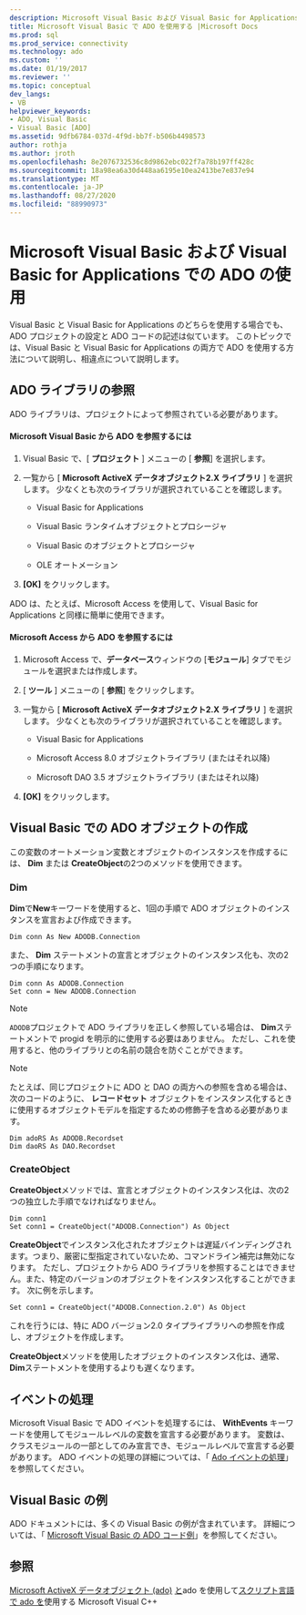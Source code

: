 ```yaml
---
description: Microsoft Visual Basic および Visual Basic for Applications での ADO の使用
title: Microsoft Visual Basic で ADO を使用する |Microsoft Docs
ms.prod: sql
ms.prod_service: connectivity
ms.technology: ado
ms.custom: ''
ms.date: 01/19/2017
ms.reviewer: ''
ms.topic: conceptual
dev_langs:
- VB
helpviewer_keywords:
- ADO, Visual Basic
- Visual Basic [ADO]
ms.assetid: 9dfb6784-037d-4f9d-bb7f-b506b4498573
author: rothja
ms.author: jroth
ms.openlocfilehash: 8e2076732536c8d9862ebc022f7a78b197ff428c
ms.sourcegitcommit: 18a98ea6a30d448aa6195e10ea2413be7e837e94
ms.translationtype: MT
ms.contentlocale: ja-JP
ms.lasthandoff: 08/27/2020
ms.locfileid: "88990973"
---
```

# <a name="using-ado-with-microsoft-visual-basic-and-visual-basic-for-applications"></a>Microsoft Visual Basic および Visual Basic for Applications での ADO の使用
Visual Basic と Visual Basic for Applications のどちらを使用する場合でも、ADO プロジェクトの設定と ADO コードの記述は似ています。 このトピックでは、Visual Basic と Visual Basic for Applications の両方で ADO を使用する方法について説明し、相違点について説明します。

## <a name="referencing-the-ado-library"></a>ADO ライブラリの参照
 ADO ライブラリは、プロジェクトによって参照されている必要があります。

#### <a name="to-reference-ado-from-microsoft-visual-basic"></a>Microsoft Visual Basic から ADO を参照するには

1.  Visual Basic で、[ **プロジェクト** ] メニューの [ **参照**] を選択します。

2.  一覧から [ **Microsoft ActiveX データオブジェクト2.X ライブラリ** ] を選択します。 少なくとも次のライブラリが選択されていることを確認します。

    -   Visual Basic for Applications

    -   Visual Basic ランタイムオブジェクトとプロシージャ

    -   Visual Basic のオブジェクトとプロシージャ

    -   OLE オートメーション

3.  **[OK]** をクリックします。

 ADO は、たとえば、Microsoft Access を使用して、Visual Basic for Applications と同様に簡単に使用できます。

#### <a name="to-reference-ado-from-microsoft-access"></a>Microsoft Access から ADO を参照するには

1.  Microsoft Access で、**データベース**ウィンドウの [**モジュール**] タブでモジュールを選択または作成します。

2.  [ **ツール** ] メニューの [ **参照**] をクリックします。

3.  一覧から [ **Microsoft ActiveX データオブジェクト2.X ライブラリ** ] を選択します。 少なくとも次のライブラリが選択されていることを確認します。

    -   Visual Basic for Applications

    -   Microsoft Access 8.0 オブジェクトライブラリ (またはそれ以降)

    -   Microsoft DAO 3.5 オブジェクトライブラリ (またはそれ以降)

4.  **[OK]** をクリックします。

## <a name="creating-ado-objects-in-visual-basic"></a>Visual Basic での ADO オブジェクトの作成
 この変数のオートメーション変数とオブジェクトのインスタンスを作成するには、 **Dim** または **CreateObject**の2つのメソッドを使用できます。

### <a name="dim"></a>Dim
 **Dim**で**New**キーワードを使用すると、1回の手順で ADO オブジェクトのインスタンスを宣言および作成できます。

```
Dim conn As New ADODB.Connection
```

 また、 **Dim** ステートメントの宣言とオブジェクトのインスタンス化も、次の2つの手順になります。

```
Dim conn As ADODB.Connection
Set conn = New ADODB.Connection
```

> [!NOTE]
>  `ADODB`プロジェクトで ADO ライブラリを正しく参照している場合は、 **Dim**ステートメントで progid を明示的に使用する必要はありません。 ただし、これを使用すると、他のライブラリとの名前の競合を防ぐことができます。

> [!NOTE]
>  たとえば、同じプロジェクトに ADO と DAO の両方への参照を含める場合は、次のコードのように、 **レコードセット** オブジェクトをインスタンス化するときに使用するオブジェクトモデルを指定するための修飾子を含める必要があります。

```
Dim adoRS As ADODB.Recordset
Dim daoRS As DAO.Recordset
```

### <a name="createobject"></a>CreateObject
 **CreateObject**メソッドでは、宣言とオブジェクトのインスタンス化は、次の2つの独立した手順でなければなりません。

```
Dim conn1
Set conn1 = CreateObject("ADODB.Connection") As Object
```

 **CreateObject**でインスタンス化されたオブジェクトは遅延バインディングされます。つまり、厳密に型指定されていないため、コマンドライン補完は無効になります。 ただし、プロジェクトから ADO ライブラリを参照することはできません。また、特定のバージョンのオブジェクトをインスタンス化することができます。 次に例を示します。

```
Set conn1 = CreateObject("ADODB.Connection.2.0") As Object
```

 これを行うには、特に ADO バージョン2.0 タイプライブラリへの参照を作成し、オブジェクトを作成します。

 **CreateObject**メソッドを使用したオブジェクトのインスタンス化は、通常、 **Dim**ステートメントを使用するよりも遅くなります。

## <a name="handling-events"></a>イベントの処理
 Microsoft Visual Basic で ADO イベントを処理するには、 **WithEvents** キーワードを使用してモジュールレベルの変数を宣言する必要があります。 変数は、クラスモジュールの一部としてのみ宣言でき、モジュールレベルで宣言する必要があります。 ADO イベントの処理の詳細については、「 [Ado イベントの処理](../data/handling-ado-events.md)」を参照してください。

## <a name="visual-basic-examples"></a>Visual Basic の例
 ADO ドキュメントには、多くの Visual Basic の例が含まれています。 詳細については、「 [Microsoft Visual Basic の ADO コード例](../../reference/ado-api/ado-code-examples-in-visual-basic.md)」を参照してください。

## <a name="see-also"></a>参照
 [Microsoft ActiveX データオブジェクト (ado)](../../microsoft-activex-data-objects-ado.md) [と](./using-ado-with-microsoft-visual-c.md)ado を使用して[スクリプト言語で ado を](./using-ado-with-scripting-languages.md)使用する Microsoft Visual C++